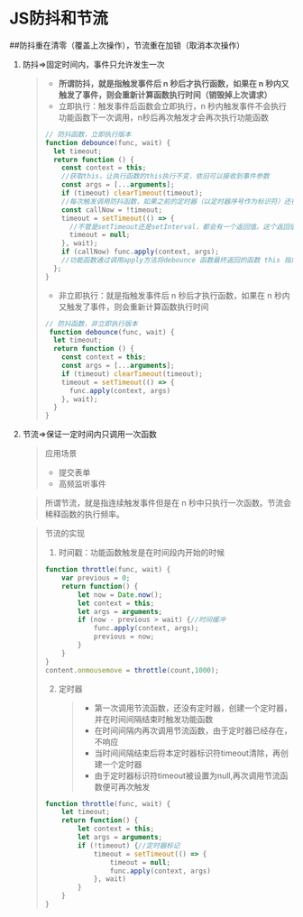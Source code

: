 # JS防抖和节流

##防抖重在清零（覆盖上次操作），节流重在加锁（取消本次操作）

1. 防抖=>固定时间内，事件只允许发生一次

   > - **所谓防抖，就是指触发事件后 n 秒后才执行函数，如果在 n 秒内又触发了事件，则会重新计算函数执行时间（销毁掉上次请求）**
   > - 立即执行：触发事件后函数会立即执行，n 秒内触发事件不会执行功能函数下一次调用，n秒后再次触发才会再次执行功能函数
   >
   > ```js
   > // 防抖函数，立即执行版本
   > function debounce(func, wait) {
   >   let timeout;
   >   return function () {
   >     const context = this;
   >     //获取this，让执行函数的this执行不变，依旧可以接收到事件参数
   >     const args = [...arguments];
   >     if (timeout) clearTimeout(timeout);
   >     //每次触发调用防抖函数，如果之前的定时器（以定时器序号作为标识符）还在。就清除前面一个定时器，并开启一个新的定时器，定时器即使清除了，其返回值也不会清除，之后设置定时器的返回值也会在其返回值的基础上继续向后排
   >     const callNow = !timeout;
   >     timeout = setTimeout(() => {
   >       //不管是setTimeout还是setInterval，都会有一个返回值。这个返回值是一个数字，代表当前是在浏览器中设置的第几个定时器(返回的是定时器序号)
   >       timeout = null;
   >     }, wait);
   >     if (callNow) func.apply(context, args);
   >     //功能函数通过调用apply方法将debounce 函数最终返回的函数 this 指向绑定给自身
   >   };
   > }
   > ```
   >
   > - 非立即执行：就是指触发事件后 n 秒后才执行函数，如果在 n 秒内又触发了事件，则会重新计算函数执行时间
   >
   > ```js
   > // 防抖函数，非立即执行版本
   >  function debounce(func, wait) {
   >   let timeout;
   >   return function () {
   >     const context = this;
   >     const args = [...arguments];
   >     if (timeout) clearTimeout(timeout);
   >     timeout = setTimeout(() => {
   >       func.apply(context, args)
   >     }, wait);
   >   }
   > }
   > ```

2. 节流=>保证一定时间内只调用一次函数

   > 应用场景
   >
   > * 提交表单
   > * 高频监听事件

   > 所谓节流，就是指连续触发事件但是在 n 秒中只执行一次函数。节流会稀释函数的执行频率。

   > 节流的实现
   >
   > 1. 时间戳：功能函数触发是在时间段内开始的时候
   >
   > ```js
   > function throttle(func, wait) {
   >     var previous = 0;
   >     return function() {
   >         let now = Date.now();
   >         let context = this;
   >         let args = arguments;
   >         if (now - previous > wait) {//时间缓冲
   >             func.apply(context, args);
   >             previous = now;
   >         }
   >     }
   > }
   > content.onmousemove = throttle(count,1000);
   > ```
   >
   > 2. 定时器
   >
   >    > - 第一次调用节流函数，还没有定时器，创建一个定时器，并在时间间隔结束时触发功能函数
   >    > - 在时间间隔内再次调用节流函数，由于定时器已经存在，不响应
   >    > - 当时间间隔结束后将本定时器标识符timeout清除，再创建一个定时器
   >    > - 由于定时器标识符timeout被设置为null,再次调用节流函数便可再次触发
   >
   > ```js
   > function throttle(func, wait) {
   >     let timeout;
   >     return function() {
   >         let context = this;
   >         let args = arguments;
   >         if (!timeout) {//定时器标记
   >             timeout = setTimeout(() => {
   >                 timeout = null;
   >                 func.apply(context, args)
   >             }, wait)
   >         }
   >     }
   > }
   > ```